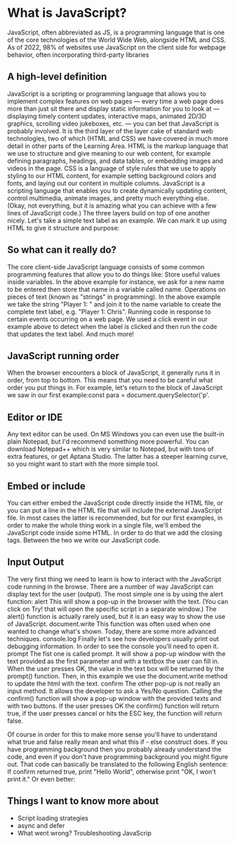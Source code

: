 # **What is JavaScript?** 
JavaScript, often abbreviated as JS, is a programming language that is one of the core technologies of the World Wide Web, alongside HTML and CSS. As of 2022, 98% of websites use JavaScript on the client side for webpage behavior, often incorporating third-party libraries
## **A high-level definition**
JavaScript is a scripting or programming language that allows you to implement complex features on web pages — every time a web page does more than just sit there and display static information for you to look at — displaying timely content updates, interactive maps, animated 2D/3D graphics, scrolling video jukeboxes, etc. — you can bet that JavaScript is probably involved. It is the third layer of the layer cake of standard web technologies, two of which (HTML and CSS) we have covered in much more detail in other parts of the Learning Area.
HTML is the markup language that we use to structure and give meaning to our web content, for example defining paragraphs, headings, and data tables, or embedding images and videos in the page.
CSS is a language of style rules that we use to apply styling to our HTML content, for example setting background colors and fonts, and laying out our content in multiple columns.
JavaScript is a scripting language that enables you to create dynamically updating content, control multimedia, animate images, and pretty much everything else. (Okay, not everything, but it is amazing what you can achieve with a few lines of JavaScript code.)
The three layers build on top of one another nicely. Let's take a simple text label as an example. We can mark it up using HTML to give it structure and purpose:

## **So what can it really do?**  
The core client-side JavaScript language consists of some common programming features that allow you to do things like:
Store useful values inside variables. In the above example for instance, we ask for a new name to be entered then store that name in a variable called name.
Operations on pieces of text (known as "strings" in programming). In the above example we take the string "Player 1: " and join it to the name variable to create the complete text label, e.g. "Player 1: Chris".
Running code in response to certain events occurring on a web page. We used a click event in our example above to detect when the label is clicked and then run the code that updates the text label.
And much more!

## **JavaScript running order**
When the browser encounters a block of JavaScript, it generally runs it in order, from top to bottom. This means that you need to be careful what order you put things in. For example, let's return to the block of JavaScript we saw in our first example:const para = document.querySelector('p'.
  
## **Editor or IDE**  
Any text editor can be used.
On MS Windows you can even use the built-in plain Notepad, but I'd recommend something more powerful. You can download Notepad++ which is very similar to Notepad, but with tons of extra features, or get Aptana Studio. The latter has a steeper learning curve, so you might want to start with the more simple tool.  
  
## **Embed or include**  
You can either embed the JavaScript code directly inside the HTML file, or you can put a line in the HTML file that will include the external JavaScript file. In most cases the latter is recommended, but for our first examples, in order to make the whole thing work in a single file, we'll embed the JavaScript code inside some HTML.  In order to do that we add the <script> opening and </script> closing tags. Between the two we write our JavaScript code.

## **Input Output**
The very first thing we need to learn is how to interact with the JavaScript code running in the browse. There are a number of way JavaScript can display text for the user (output). The most simple one is by using the alert function:
alert
This will show a pop-up in the browser with the text. (You can click on Try! that will open the specific script in a separate window.) The alert() function is actually rarely used, but it is an easy way to show the use of JavaScript.
document.write
This function was often used when one wanted to change what's shown. Today, there are some more advanced techniques.
console.log
Finally let's see how developers usually print out debugging information.
In order to see the console you'll need to open it.
prompt The fist one is called prompt. It will show a pop-up window with the text provided as the first parameter and with a textbox the user can fill in. When the user presses OK, the value in the text box will be returned by the prompt() function. Then, in this example we use the document.write method to update the html with the text.
confirm
The other pop-up is not really an input method. It allows the developer to ask a Yes/No question. Calling the confirm() function will show a pop-up window with the provided texts and with two buttons. If the user presses OK the confirm() function will return true, if the user presses cancel or hits the ESC key, the function will return false.

Of course in order for this to make more sense you'll have to understand what true and false really mean and what this if - else construct does. If you have programming background then you probably already understand the code, and even if you don't have programming background you might figure out.
That code can basically be translated to the following English sentence:
If confirm returned true, print "Hello World", otherwise print "OK, I won't print it."
Or even better:

## **Things I want to know more about**
- Script loading strategies
- async and defer
- What went wrong? Troubleshooting JavaScrip
